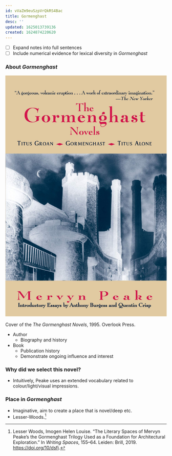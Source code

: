 ```yaml
---
id: vVaZm9euSzpVrQkRS4Bac
title: Gormenghast
desc: ''
updated: 1625013739136
created: 1624874220620
---
```



- [ ] Expand notes into full sentences
- [ ] Include numerical evidence for lexical diversity in *Gormenghast*

### About *Gormenghast*

![Gormenghast cover](/assets/images/gormenghast-cover.jpg)
<p>
<figcaption>
Cover of the <i>The Gormenghast Novels</i>, 1995. Overlook Press.
</figcaption>
</p>

* Author
  * Biography and history
* Book
  * Publication history
  * Demonstrate ongoing influence and interest

### Why did we select this novel?

* Intuitively, Peake uses an extended vocabulary related to colour/light/visual impressions.


### Place in *Gormenghast*

* Imaginative, aim to create a place that is novel/deep etc.
* Lesser-Woods.[^1]

[^1]: Lesser Woods, Imogen Helen Louise. “The Literary Spaces of Mervyn Peake’s the Gormenghast Trilogy Used as a Foundation for Architectural Exploration.” In *Writing Spaces*, 155–64. Leiden: Brill, 2019. https://doi.org/10/dsfj.

